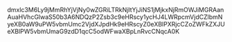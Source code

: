 dmxlc3M6Ly9jMmRhYjVjNy0wZGRiLTRkNjItYjJiNS1jMjkxNjRmOWJiMGRAanAuaHVhcGlwaS50b3A6NDQzP2Zsb3c9eHRscy1ycHJ4LWRpcmVjdCZlbmNyeXB0aW9uPW5vbmUmc2VjdXJpdHk9eHRscyZ0eXBlPXRjcCZoZWFkZXJUeXBlPW5vbmUmaG9zdD1qcC5odWFwaXBpLnRvcCNqcA0K
